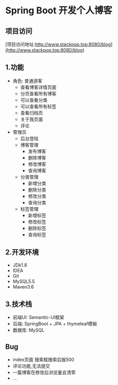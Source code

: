 # Spring Boot 开发个人博客
## 项目访问
[项目访问地址:http://www.stackpop.top:8080/blog](http://www.stackpop.top:8080/blog)
## 1.功能
* 角色: 普通游客
    * 查看博客详情页面
    * 分页查看所有博客
    * 可以查看分类
    * 可以查看所有标签
    * 查看归档页
    * 关于我页面
    * 评论
* 管理员
    * 后台登陆
    * 博客管理
        * 发布博客
        * 删除博客
        * 修改博客
        * 查询博客
    * 分类管理
        * 新增分类
        * 删除分类
        * 修改分类
        * 查询分类
    * 标签管理
        * 新增标签
        * 修改标签
        * 删除标签
        * 查询标签
## 2.开发环境
* JDk1.8
* IDEA
* Git
* MySQL5.5
* Maven3.6
## 3.技术栈
* 前端UI: Semantic-UI框架
* 后端: SpringBoot + JPA + thymeleaf模板
* 数据库: MySQL
## Bug
* index页面 搜索框搜索后报500
* 评论功能,无法提交
* 一篇博客在修改后浏览量会清零
* ...
